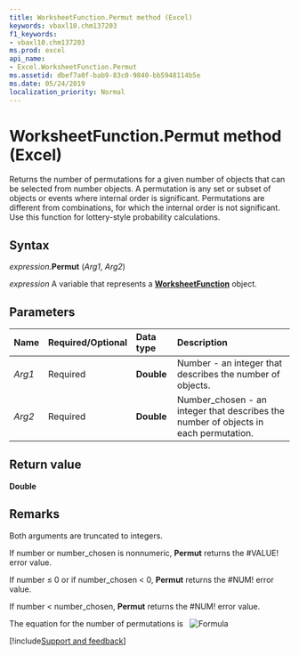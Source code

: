 ```yaml
---
title: WorksheetFunction.Permut method (Excel)
keywords: vbaxl10.chm137203
f1_keywords:
- vbaxl10.chm137203
ms.prod: excel
api_name:
- Excel.WorksheetFunction.Permut
ms.assetid: dbef7a0f-bab9-83c0-9840-bb5948114b5e
ms.date: 05/24/2019
localization_priority: Normal
---
```



# WorksheetFunction.Permut method (Excel)

Returns the number of permutations for a given number of objects that can be selected from number objects. A permutation is any set or subset of objects or events where internal order is significant. Permutations are different from combinations, for which the internal order is not significant. Use this function for lottery-style probability calculations.


## Syntax

_expression_.**Permut** (_Arg1_, _Arg2_)

_expression_ A variable that represents a **[WorksheetFunction](Excel.WorksheetFunction.md)** object.


## Parameters

|Name|Required/Optional|Data type|Description|
|:-----|:-----|:-----|:-----|
| _Arg1_|Required| **Double**|Number - an integer that describes the number of objects.|
| _Arg2_|Required| **Double**|Number_chosen - an integer that describes the number of objects in each permutation.|

## Return value

**Double**


## Remarks

Both arguments are truncated to integers.
    
If number or number_chosen is nonnumeric, **Permut** returns the #VALUE! error value.
    
If number ≤ 0 or if number_chosen < 0, **Permut** returns the #NUM! error value.
    
If number < number_chosen, **Permut** returns the #NUM! error value.
    
The equation for the number of permutations is &nbsp; ![Formula](../images/awfpermu_ZA06051231.gif)




[!include[Support and feedback](~/includes/feedback-boilerplate.md)]